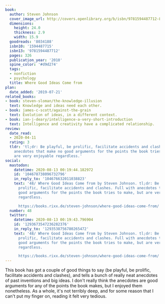```yaml
---
book:
  author: Steven Johnson
  cover_image_url: http://covers.openlibrary.org/b/isbn/9781594487712-L.jpg
  dimensions:
    height: 24.0
    thickness: 2.9
    width: 15.9
  goodreads: '8034188'
  isbn10: '1594487715'
  isbn13: '9781594487712'
  pages: 326
  publication_year: '2010'
  spine_color: '#d9d274'
  tags:
  - nonfiction
  - psychology
  title: Where Good Ideas Come from
plan:
  date_added: '2019-07-21'
related_books:
- book: steven-sloman/the-knowledge-illusion
  text: Knowledge and ideas need each other.
- book: james-c-scott/against-the-grain
  text: Evolution of ideas, in a different context.
- book: ian-j-deary/intelligence-a-very-short-introduction
  text: Intelligence and creativity have a complicated relationship.
review:
  date_read:
  - 2020-04-11
  rating: 3
  tldr: 'tl;dr: Be playful, be prolific, facilitate accidents and clashes. Full with
    anecdotes that make no good arguments for the points the book tries to make, but
    are very enjoyable regardless.'
social:
  mastodon:
    datetime: 2020-08-13 00:19:44.182972
    id: '104678738096732796'
    in_reply_to: '104676632011038823'
    text: '48/ Where Good Ideas Come from by Steven Johnson. tl;dr: Be playful, be
      prolific, facilitate accidents and clashes. Full with anecdotes that make no
      good arguments for the points the book tries to make, but are very enjoyable
      regardless.

      https://books.rixx.de/steven-johnson/where-good-ideas-come-from/ #rixxReads'
  number: 48
  twitter:
    datetime: 2020-08-13 00:19:43.796904
    id: '1293673547236282376'
    in_reply_to: '1293538756780265472'
    text: '48/ Where Good Ideas Come from by Steven Johnson. tl;dr: Be playful, be
      prolific, facilitate accidents and clashes. Full with anecdotes that make no
      good arguments for the points the book tries to make, but are very enjoyable
      regardless.

      https://books.rixx.de/steven-johnson/where-good-ideas-come-from/'
---
```


This book has got a couple of good things to say (be playful, be prolific, facilitate accidents and clashes), and tells
a bunch of really neat anecdotes of past inventions and big ideas. I don't really think the anecdotes are good arguments
for any of the points the book makes, but I enjoyed them nonetheless. As a whole, it's not terribly deep, and for some
reason that I can't put my finger on, reading it felt very tedious.
